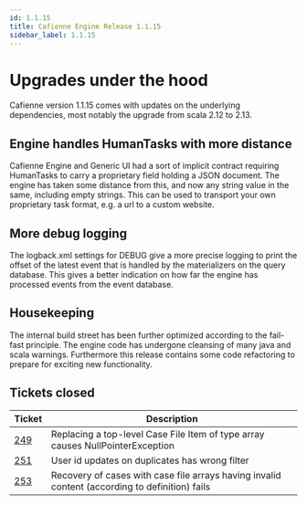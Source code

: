 ```yaml
---
id: 1.1.15
title: Cafienne Engine Release 1.1.15
sidebar_label: 1.1.15
---
```


# Upgrades under the hood

Cafienne version 1.1.15 comes with updates on the underlying dependencies, most notably the upgrade from scala 2.12 to 2.13.

## Engine handles HumanTasks with more distance
Cafienne Engine and Generic UI had a sort of implicit contract requiring HumanTasks to carry a proprietary field holding a JSON document.
The engine has taken some distance from this, and now any string value in the same, including empty strings. This can be used to transport your own proprietary task format, e.g. a url to a custom website.

## More debug logging
The logback.xml settings for DEBUG give a more precise logging to print the offset of the latest event that is handled by the materializers on the query database. This gives a better indication on how far the engine has processed events from the event database.

## Housekeeping
The internal build street has been further optimized according to the fail-fast principle.
The engine code has undergone cleansing of many java and scala warnings.
Furthermore this release contains some code refactoring to prepare for exciting new functionality.

## Tickets closed

| Ticket   | Description |
|----------|-------------|
| [249](https://github.com/cafienne/cafienne-engine/issues/249) | Replacing a top-level Case File Item of type array causes NullPointerException
| [251](https://github.com/cafienne/cafienne-engine/issues/251) | User id updates on duplicates has wrong filter
| [253](https://github.com/cafienne/cafienne-engine/issues/253) | Recovery of cases with case file arrays having invalid content (according to definition) fails

